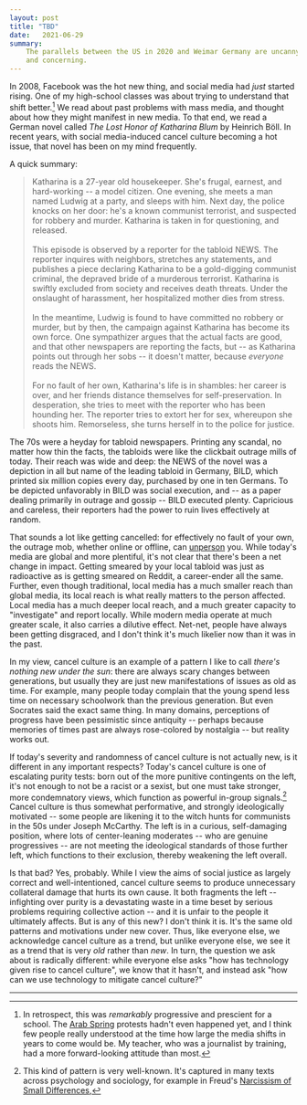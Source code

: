 ```yaml
---
layout: post
title: "TBD"
date:   2021-06-29
summary:
    The parallels between the US in 2020 and Weimar Germany are uncanny
    and concerning.
---
```



In 2008, Facebook was the hot new thing, and social media had *just* started rising.
One of my high-school classes was about trying to understand that shift better.[^1]
We read about past problems with mass media,
and thought about how they might manifest in new media. To that end,
we read a German novel called *The Lost Honor of Katharina Blum*
by Heinrich Böll. In recent years, with social media-induced cancel culture
becoming a hot issue, that novel has been on my mind frequently.

A quick summary:

>   Katharina is a 27-year old housekeeper. She's frugal, earnest, and hard-working -- a model citizen.
    One evening, she meets a man named Ludwig at a party,
    and sleeps with him. Next day, the police knocks on her door: he's a known
    communist terrorist, and suspected for robbery and murder. Katharina is taken in for
    questioning, and released.
    <br/>
    <br/>
    This episode is observed by a reporter for the
    tabloid NEWS. The reporter inquires with neighbors, stretches any statements,
    and publishes a piece
    declaring Katharina to be a gold-digging communist criminal, the depraved bride of a murderous terrorist.
    Katharina
    is swiftly excluded from society and receives death threats. Under the onslaught
    of harassment, her hospitalized mother dies from stress.
    <br/>
    <br/>
    In the meantime,
    Ludwig is found to have committed no robbery or murder, but
    by then, the campaign against Katharina has become its own force.
    One sympathizer argues that the actual facts are good, and that other
    newspapers are reporting the facts, but -- as Katharina points out through her sobs --
    it doesn't matter, because *everyone* reads the NEWS.
    <br/>
    <br/>
    For no fault of her own, Katharina's life is in shambles:
    her career is over, and her friends distance themselves for self-preservation.
    In desperation, she tries to meet with the reporter who has been hounding her.
    The reporter tries to extort her for sex, whereupon she shoots him.
    Remorseless, she turns herself in to the police for justice.


The 70s were a heyday for tabloid newspapers. Printing any scandal,
no matter how thin the facts, the tabloids were like the clickbait
outrage mills of today. Their reach was wide and deep: the NEWS of the novel
was a depiction in all but name of the leading tabloid in Germany, BILD,
which printed six million copies every day, purchased by one in ten Germans.
To be depicted unfavorably in BILD was social execution, and -- as a paper dealing primarily in outrage and gossip --
BILD executed plenty. Capricious and careless, their reporters had the power to ruin lives
effectively at random.


That sounds a lot like getting cancelled: for effectively no fault of your own,
the outrage mob, whether online or offline, can [unperson](https://en.wikipedia.org/wiki/Newspeak#Vocabulary)
you.
While today's media are global and more plentiful, it's not clear that
there's been a net change in impact.
Getting smeared by your local tabloid was just as radioactive as is getting smeared on Reddit,
a career-ender all the same.
Further, even though traditional, local media has a much smaller reach than global media,
its local reach is what really matters to the person affected.
Local media has a much deeper local reach,
and a much greater capacity to "investigate" and report locally.
While modern media operate at much greater scale, it also carries a dilutive effect.
Net-net, people have always been getting disgraced, and
I don't think it's much likelier now than it was in the past.


In my view, cancel culture is an example of a pattern I like to call *there's nothing new under the sun*:
there are always scary changes between generations, but usually
they are just new manifestations of issues as old as time. For example,
many people today
complain that the young spend less time on necessary schoolwork than the
previous generation. But even Socrates said the exact same thing. In many domains,
perceptions of progress have been pessimistic since antiquity -- perhaps because
memories of times past are always rose-colored by nostalgia -- but reality works out.


If today's severity and randomness of cancel culture is not actually new,
is it different in any important respects? Today's cancel culture
is one of escalating purity tests: born out of the more punitive contingents on the left,
it's not enough to not be a racist or a sexist, but one must take stronger,
more condemnatory views, which function as powerful in-group signals.[^2]
Cancel culture is thus somewhat performative, and strongly ideologically motivated --
some people are likening it to the witch hunts for communists in the 50s under
Joseph McCarthy. The left is in a curious, self-damaging position, where
lots of center-leaning moderates -- who are genuine progressives --
are not meeting the ideological standards of those further left, which functions
to their exclusion, thereby weakening the left overall.


Is that bad? Yes, probably. While I view the aims of social justice
as largely correct and well-intentioned, cancel culture seems to produce
unnecessary collateral damage that hurts its own cause.
It both fragments the left -- infighting
over purity is a devastating waste in a time beset by serious problems
requiring collective action -- and it is unfair to the people it ultimately
affects. But is any of this new? I don't think it is. It's the same old patterns
and motivations under new cover.
Thus, like everyone else, we acknowledge cancel culture as a trend,
but unlike everyone else, we see it as a trend that is very *old* rather than *new*.
In turn, the question we ask about is radically different:
while everyone else asks "how has technology given rise to cancel culture",
we know that it hasn't, and instead ask "how can we use technology to mitigate cancel culture?"



---

[^1]:
    In retrospect, this was *remarkably* progressive and prescient for a school.
    The [Arab Spring](https://en.wikipedia.org/wiki/Arab_Spring) protests hadn't
    even happened yet, and I think few people really understood at the time
    how large the media shifts in years to come would be. My teacher,
    who was a journalist by training, had a more forward-looking attitude than most.

[^2]:
    This kind of pattern is very well-known. It's captured in many texts across
    psychology and sociology, for example in Freud's [Narcissism of Small Differences](https://en.wikipedia.org/wiki/Narcissism_of_small_differences),

